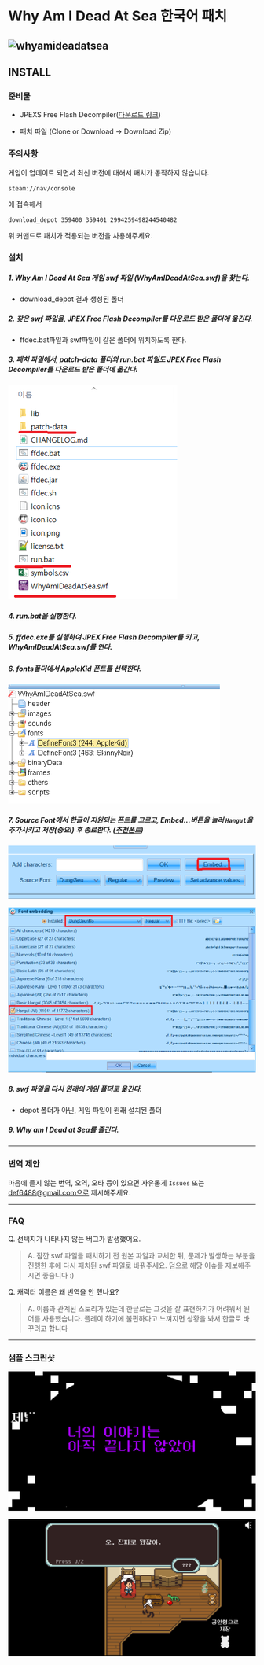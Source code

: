 # Why Am I Dead At Sea 한국어 패치

![whyamideadatsea](http://cdn.akamai.steamstatic.com/steam/apps/359400/header.jpg)
---

## INSTALL

### 준비물

- JPEXS Free Flash Decompiler(<a href="https://www.free-decompiler.com/flash/download/">다운로드 링크</a>)

- 패치 파일 (Clone or Download -> Download Zip)

### 주의사항

게임이 업데이트 되면서 최신 버전에 대해서 패치가 동작하지 않습니다.

```
steam://nav/console
```

에 접속해서

```
download_depot 359400 359401 2994259498244540482
```

위 커맨드로 패치가 적용되는 버전을 사용해주세요.

### 설치

##### 1. Why Am I Dead At Sea 게임 swf 파일 (WhyAmIDeadAtSea.swf)을 찾는다.

- download_depot 결과 생성된 폴더

##### 2. 찾은 swf 파일을, JPEX Free Flash Decompiler를 다운로드 받은 폴더에 옮긴다.
- ffdec.bat파일과 swf파일이 같은 폴더에 위치하도록 한다.

##### 3. 패치 파일에서, patch-data 폴더와 run.bat 파일도 JPEX Free Flash Decompiler를 다운로드 받은 폴더에 옮긴다.



![](./markdown-image/0.PNG)


##### 4. run.bat을 실행한다.

##### 5. ffdec.exe를 실행하여 JPEX Free Flash Decompiler를 키고, WhyAmIDeadAtSea.swf를 연다.

##### 6. fonts폴더에서 AppleKid 폰트를 선택한다.

![](./markdown-image/4.PNG)

##### 7. Source Font에서 한글이 지원되는 폰트를 고르고, Embed...버튼을 눌러 `Hangul`을 추가시키고 저장(중요!) 후 종료한다. ([추천폰트](./font/244_DungGeunMo.ttf))

![](./markdown-image/5.PNG)

![](./markdown-image/6.PNG)

##### 8. swf 파일을 다시 원래의 게임 폴더로 옮긴다.

- depot 폴더가 아닌, 게임 파일이 원래 설치된 폴더

##### 9. Why am I Dead at Sea를 즐긴다.


---

### 번역 제안

마음에 들지 않는 번역, 오역, 오타 등이 있으면 자유롭게 `Issues` 또는 def6488@gmail.com으로 제시해주세요.

---

### FAQ

Q. 선택지가 나타나지 않는 버그가 발생했어요.

> A. 잠깐 swf 파일을 패치하기 전 원본 파일과 교체한 뒤, 문제가 발생하는 부분을 진행한 후에 다시 패치된 swf 파일로 바꿔주세요.
> 덤으로 해당 이슈를 제보해주시면 좋습니다 :)

Q. 캐릭터 이름은 왜 번역을 안 했나요?

> A. 이름과 관계된 스토리가 있는데 한글로는 그것을 잘 표현하기가 어려워서 원어를 사용했습니다.
> 플레이 하기에 불편하다고 느껴지면 상황을 봐서 한글로 바꾸려고 합니다

---

### 샘플 스크린샷

![](./markdown-image/sample0.png)

![](./markdown-image/sample1.png)
